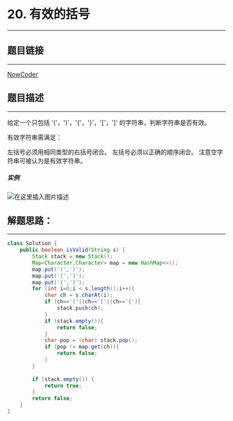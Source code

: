 
# 20. 有效的括号
---
## 题目链接
---
<a href="https://leetcode-cn.com/problems/valid-parentheses/">NowCoder</a>

## 题目描述
---

给定一个只包括 '('，')'，'{'，'}'，'['，']' 的字符串，判断字符串是否有效。

有效字符串需满足：

左括号必须用相同类型的右括号闭合。
左括号必须以正确的顺序闭合。
注意空字符串可被认为是有效字符串。


##### 实例
![在这里插入图片描述](https://img-blog.csdnimg.cn/20200331171300300.png?x-oss-process=image/watermark,type_ZmFuZ3poZW5naGVpdGk,shadow_10,text_aHR0cHM6Ly9ibG9nLmNzZG4ubmV0L3dlaXhpbl80NDg0MDU3Mg==,size_16,color_FFFFFF,t_70)
## 解题思路：
---

```java
class Solution {
    public boolean isValid(String s) {
        Stack stack = new Stack();
        Map<Character,Character> map = new HashMap<>();
        map.put('(',')');
        map.put('[',']');
        map.put('{','}');
        for (int i=0;i < s.length();i++){
            char ch = s.charAt(i);
            if (ch=='('||ch=='['||ch=='{'){
                stack.push(ch);
            }
            if (stack.empty()){
                return false;
            }
            char pop = (char) stack.pop();
            if (pop != map.get(ch)){
                return false;
            }
        }
        
        if (stack.empty()) {
            return true;
        }
        return false;
    }
}
```

